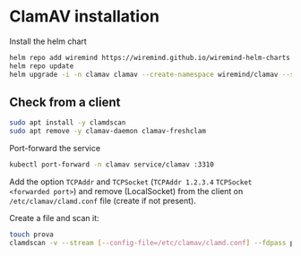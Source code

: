 # ClamAV installation

Install the helm chart

```bash
helm repo add wiremind https://wiremind.github.io/wiremind-helm-charts
helm repo update
helm upgrade -i -n clamav clamav --create-namespace wiremind/clamav --set resources.limits.cpu=100m --set resources.limits.memory=256Mi --set resources.requests.cpu=50m --set resources.requests.memory=128Mi --set hpa.memory=80 --set hpa.cpu=80
```

## Check from a client

```bash
sudo apt install -y clamdscan
sudo apt remove -y clamav-daemon clamav-freshclam
```

Port-forward the service

```bash
kubectl port-forward -n clamav service/clamav :3310
```

Add the option `TCPAddr` and `TCPSocket` (`TCPAddr 1.2.3.4` `TCPSocket <forwarded port>`) and remove (LocalSocket) from the client on `/etc/clamav/clamd.conf` file (create if not present).

Create a file and scan it:

```bash
touch prova
clamdscan -v --stream [--config-file=/etc/clamav/clamd.conf] --fdpass prova
```
